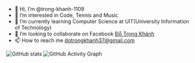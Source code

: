 - 👋 Hi, I’m @trong-khanh-1109
- 👀 I’m interested in Code, Tennis and Music
- 🌱 I’m currently learning Computer Science at UIT(University Information of Technology)
- 💞️ I’m looking to collaborate on Facebook [Đỗ Trọng Khánh](https://www.facebook.com/khanh.do.7923030)
- 📫 How to reach me dotrongkhanh37@gmail.com

![GitHub stats](https://github-readme-stats.vercel.app/api?username=trong-khanh-1109&show_icons=true&theme=tokyonight)
![GitHub Activity Graph](https://activity-graph.herokuapp.com/graph?username=trong-khanh-1109)  
